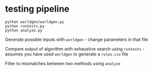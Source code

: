 # testing pipeline


    python worldgen/worldgen.py
    python runtests.py
    python analyze.py


Generate possible inputs with `worldgen` - change parameters in that file

Compare output of algorithm with exhaustive search using `runtests` - assumes you have used `worldgen` to generate a `rules.csv` file

Filter to mismatches between two methods using `analyze`
